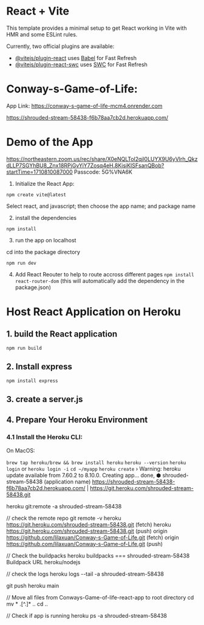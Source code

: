 # React + Vite

This template provides a minimal setup to get React working in Vite with HMR and some ESLint rules.

Currently, two official plugins are available:

- [@vitejs/plugin-react](https://github.com/vitejs/vite-plugin-react/blob/main/packages/plugin-react/README.md) uses [Babel](https://babeljs.io/) for Fast Refresh
- [@vitejs/plugin-react-swc](https://github.com/vitejs/vite-plugin-react-swc) uses [SWC](https://swc.rs/) for Fast Refresh


# Conway-s-Game-of-Life:
App Link: https://conway-s-game-of-life-mcm4.onrender.com

https://shrouded-stream-58438-f6b78aa7cb2d.herokuapp.com/


# Demo of the App
https://northeastern.zoom.us/rec/share/X0eNQLTol2qjl0LUYX9U6yVlrh_QkzdLLP7SGYhBU8_Znx18RPjGvYiY7Zosq4eH.8KjsiKISFsanQBob?startTime=1710810087000
Passcode: 5G%VNA6K


1. Initialize the React App:

`npm create vite@latest`

Select react, and javascript; then choose the app name; and package name

2. install the dependencies 

`npm install`

3. run the app on localhost

cd into the package directory

`npm run dev`

4. Add React Reouter to help to route accross different pages
`npm install react-router-dom`   (this will automatically add the dependency in the package.json)

# Host React Application on Heroku
## 1. build the React application
`npm run build`

## 2. Install express
`npm install express`

## 3. create a server.js

## 4. Prepare Your Heroku Environment
### 4.1 Install the Heroku CLI: 
On MacOS: 

`brew tap heroku/brew && brew install heroku`
`heroku --version`
`heroku login` or `heroku login -i`
`cd ~/myapp`
`heroku create`
 ›   Warning: heroku update available from 7.60.2 to 8.10.0.
Creating app... done, ⬢ shrouded-stream-58438 (application name)
https://shrouded-stream-58438-f6b78aa7cb2d.herokuapp.com/ | https://git.heroku.com/shrouded-stream-58438.git


heroku git:remote -a shrouded-stream-58438

// check the remote repo
git remote -v
heroku  https://git.heroku.com/shrouded-stream-58438.git (fetch)
heroku  https://git.heroku.com/shrouded-stream-58438.git (push)
origin  https://github.com/lilaxuan/Conway-s-Game-of-Life.git (fetch)
origin  https://github.com/lilaxuan/Conway-s-Game-of-Life.git (push)

// Check the buildpacks
heroku buildpacks
=== shrouded-stream-58438 Buildpack URL
heroku/nodejs

// check the logs
heroku logs --tail -a shrouded-stream-58438

git push heroku main

// Move all files from Conways-Game-of-life-react-app to root directory
cd 
mv * .[^.]* ..
cd ..


// Check if app is running
heroku ps -a shrouded-stream-58438

